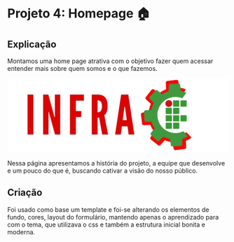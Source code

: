 # Projeto 4: Homepage :house:

## Explicação
Montamos uma home page atrativa com o objetivo fazer quem acessar entender mais sobre quem somos e o que fazemos.

![Logomarca InfraIF](https://github.com/iuripprata/infraWEB/blob/main/Projeto04/assets/img/logos/logo.png)

Nessa página apresentamos a história do projeto, a equipe que desenvolve e um pouco do que é, buscando cativar a visão do nosso público.

## Criação
Foi usado como base um template e foi-se alterando os elementos de fundo, cores, layout do formulário, mantendo apenas o aprendizado para com o tema, que utilizava o css e também a estrutura inicial bonita e moderna.
